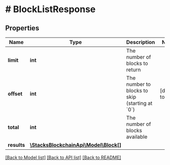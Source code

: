 # # BlockListResponse

## Properties

Name | Type | Description | Notes
------------ | ------------- | ------------- | -------------
**limit** | **int** | The number of blocks to return |
**offset** | **int** | The number to blocks to skip (starting at &#x60;0&#x60;) | [default to 0]
**total** | **int** | The number of blocks available |
**results** | [**\StacksBlockchainApi\Model\Block[]**](Block.md) |  |

[[Back to Model list]](../../README.md#models) [[Back to API list]](../../README.md#endpoints) [[Back to README]](../../README.md)
